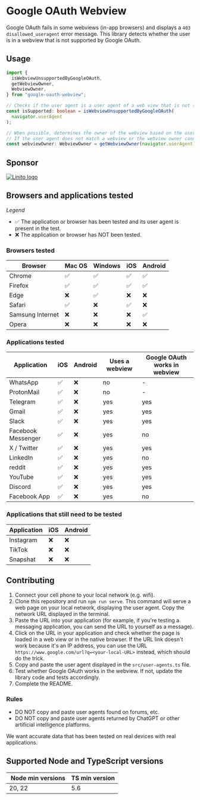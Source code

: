 # Google OAuth Webview

Google OAuth fails in some webviews (in-app browsers) and displays a `403 disallowed_useragent` error message. This library detects whether the user is in a webview that is not supported by Google OAuth.

## Usage

```typescript
import {
  isWebviewUnsupportedByGoogleOAuth,
  getWebviewOwner,
  WebviewOwner,
} from "google-oauth-webview";

// Checks if the user agent is a user agent of a web view that is not supported by Google OAuth.
const isSupported: boolean = isWebviewUnsupportedByGoogleOAuth(
  navigator.userAgent
);

// When possible, determines the owner of the webview based on the user agent.
// If the user agent does not match a webview or the webview owner cannot be determined, returns null.
const webviewOwner: WebviewOwner = getWebviewOwner(navigator.userAgent);
```

## Sponsor

[![Linito logo](https://www.linito.io/images/logos/logo_with_title_298x96.png)](https://linito.io/?utm_source=github_or_npm&utm_medium=referral&utm_campaign=google-oauth-webview_sponsor_logo)

## Browsers and applications tested

_Legend_

- ✅ The application or browser has been tested and its user agent is present in the test.
- ❌ The application or browser has NOT been tested.

### Browsers tested

| Browser          | Mac OS | Windows | iOS | Android |
| ---------------- | ------ | ------- | --- | ------- |
| Chrome           | ✅     | ✅      | ✅  | ✅      |
| Firefox          | ✅     | ✅      | ✅  | ✅      |
| Edge             | ❌     | ✅      | ❌  | ❌      |
| Safari           | ✅     | ❌      | ✅  | ❌      |
| Samsung Internet | ❌     | ❌      | ❌  | ✅      |
| Opera            | ❌     | ❌      | ❌  | ❌      |

### Applications tested

| Application        | iOS | Android | Uses a webview | Google OAuth works in webview |
| ------------------ | --- | ------- | -------------- | ----------------------------- |
| WhatsApp           | ✅  | ❌      | no             | -                             |
| ProtonMail         | ✅  | ❌      | no             | -                             |
| Telegram           | ✅  | ❌      | yes            | yes                           |
| Gmail              | ✅  | ❌      | yes            | yes                           |
| Slack              | ✅  | ❌      | yes            | yes                           |
| Facebook Messenger | ✅  | ❌      | yes            | no                            |
| X / Twitter        | ✅  | ❌      | yes            | yes                           |
| LinkedIn           | ✅  | ❌      | yes            | no                            |
| reddit             | ✅  | ❌      | yes            | yes                           |
| YouTube            | ✅  | ❌      | yes            | yes                           |
| Discord            | ✅  | ❌      | yes            | yes                           |
| Facebook App       | ✅  | ❌      | yes            | no                            |

### Applications that still need to be tested

| Application | iOS | Android |
| ----------- | --- | ------- |
| Instagram   | ❌  | ❌      |
| TikTok      | ❌  | ❌      |
| Snapshat    | ❌  | ❌      |

## Contributing

1. Connect your cell phone to your local network (e.g. wifi).
2. Clone this repository and run `npm run serve`. This command will serve a web page on your local network, displaying the user agent. Copy the network URL displayed in the terminal.
3. Paste the URL into your application (for example, if you're testing a messaging application, you can send the URL to yourself as a message).
4. Click on the URL in your application and check whether the page is loaded in a web view or in the native browser. If the URL link doesn't work because it's an IP address, you can use the URL `https://www.google.com/url?q=<your-local-URL>` instead, which should do the trick.
5. Copy and paste the user agent displayed in the `src/user-agents.ts` file.
6. Test whether Google OAuth works in the webview. If not, update the library code and tests accordingly.
7. Complete the README.

### Rules

- DO NOT copy and paste user agents found on forums, etc.
- DO NOT copy and paste user agents returned by ChatGPT or other artificial intelligence platforms.

We want accurate data that has been tested on real devices with real applications.

## Supported Node and TypeScript versions

|  Node min versions | TS min version |
| ------------------ | -------------- |
| 20, 22             | 5.6            |
